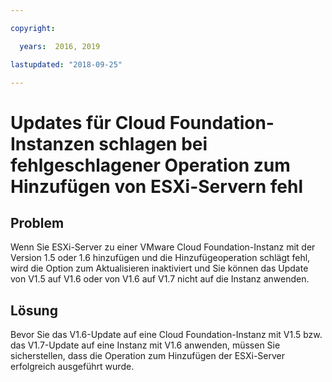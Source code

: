 ```yaml
---

copyright:

  years:  2016, 2019

lastupdated: "2018-09-25"

---
```


# Updates für Cloud Foundation-Instanzen schlagen bei fehlgeschlagener Operation zum Hinzufügen von ESXi-Servern fehl

## Problem

Wenn Sie ESXi-Server zu einer VMware Cloud Foundation-Instanz mit der Version 1.5 oder 1.6 hinzufügen und die Hinzufügeoperation schlägt fehl, wird die Option zum Aktualisieren inaktiviert und Sie können das Update von V1.5 auf V1.6 oder von V1.6 auf V1.7 nicht auf die Instanz anwenden.

## Lösung

Bevor Sie das V1.6-Update auf eine Cloud Foundation-Instanz mit V1.5 bzw. das V1.7-Update auf eine Instanz mit V1.6 anwenden, müssen Sie sicherstellen, dass die Operation
zum Hinzufügen der ESXi-Server erfolgreich ausgeführt wurde.
